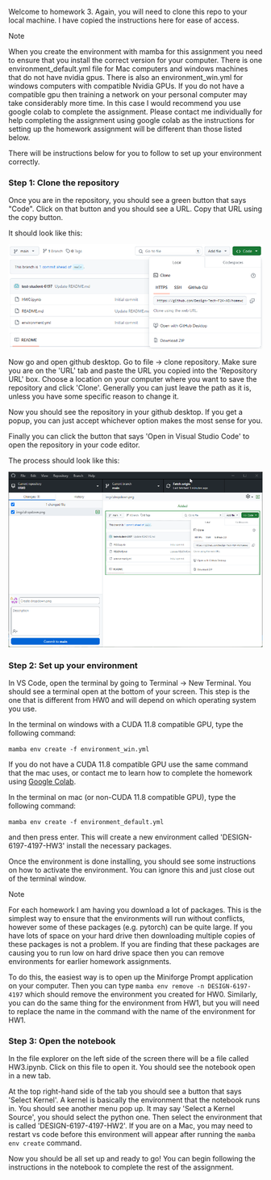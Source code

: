 Welcome to homework 3. Again, you will need to clone this repo to your local machine. I have copied the instructions here for ease of access.

>[!NOTE]
>When you create the environment with mamba for this assignment you need to ensure that you install the correct version for your computer. There is one environment_default.yml file for Mac computers and windows machines that do not have nvidia gpus. There is also an environment_win.yml for windows computers with compatible Nvidia GPUs. If you do not have a compatible gpu then training a network on your personal computer may take considerably more time. In this case I would recommend you use google colab to complete the assignment. Please contact me individually for help completing the assignment using google colab as the instructions for setting up the homework assignment will be different than those listed below. 

 There will be instructions below for you to follow to set up your environment correctly.

### Step 1: Clone the repository

Once you are in the repository, you should see a green button that says "Code". Click on that button and you should see a URL. Copy that URL using the copy button.

It should look like this:

![dropdown](imgs/dropdown.png)

Now go and open github desktop. Go to file -> clone repository. Make sure you are on the 'URL' tab and paste the URL you copied into the 'Repository URL' box. Choose a location on your computer where you want to save the repository and click 'Clone'. Generally you can just leave the path as it is, unless you have some specific reason to change it. 

Now you should see the repository in your github desktop. If you get a popup, you can just accept whichever option makes the most sense for you.

Finally you can click the button that says 'Open in Visual Studio Code' to open the repository in your code editor.

The process should look like this:

![clone repo](imgs/clone_repo.gif)

### Step 2: Set up your environment

In VS Code, open the terminal by going to Terminal -> New Terminal. You should see a terminal open at the bottom of your screen. This step is the one that is different from HW0 and will depend on which operating system you use.

In the terminal on windows with a CUDA 11.8 compatible GPU, type the following command:

`mamba env create -f environment_win.yml`

If you do not have a CUDA 11.8 compatible GPU use the same command that the mac uses, or contact me to learn how to complete the homework using [Google Colab](https://colab.research.google.com/).

In the terminal on mac (or non-CUDA 11.8 compatible GPU), type the following command:

`mamba env create -f environment_default.yml`

and then press enter. This will create a new environment called 'DESIGN-6197-4197-HW3' install the necessary packages. 

Once the environment is done installing, you should see some instructions on how to activate the environment. You can ignore this and just close out of the terminal window. 

>[!NOTE]
>For each homework I am having you download a lot of packages. This is the simplest way to ensure that the environments will run without conflicts, however some of these packages (e.g. pytorch) can be quite large. If you have lots of space on your hard drive then downloading multiple copies of these packages is not a problem. If you are finding that these packages are causing you to run low on hard drive space then you can remove environments for earlier homework assignments. 
>
>To do this, the easiest way is to open up the Miniforge Prompt application on your computer. Then you can type `mamba env remove -n DESIGN-6197-4197` which should remove the environment you created for HW0. Similarly, you can do the same thing for the environment from HW1, but you will need to replace the name in the command with the name of the environment for HW1. 

### Step 3: Open the notebook

In the file explorer on the left side of the screen there will be a file called HW3.ipynb. Click on this file to open it. You should see the notebook open in a new tab. 

At the top right-hand side of the tab you should see a button that says 'Select Kernel'. A kernel is basically the environment that the notebook runs in. You should see another menu pop up. It may say 'Select a Kernel Source', you should select the python one. Then select the environment that is called 'DESIGN-6197-4197-HW2'. If you are on a Mac, you may need to restart vs code before this environment will appear after running the `mamba env create` command.

Now you should be all set up and ready to go! You can begin following the instructions in the notebook to complete the rest of the assignment.

